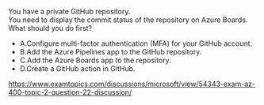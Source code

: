 You have a private GitHub repository.<br/>You need to display the commit status of the repository on Azure Boards.<br/>What should you do first?<br/><ul><li class="multi-choice-item"><span class="multi-choice-letter" data-choice-letter="A">A.</span>Configure multi-factor authentication (MFA) for your GitHub account.</li><li class="multi-choice-item"><span class="multi-choice-letter" data-choice-letter="B">B.</span>Add the Azure Pipelines app to the GitHub repository.</li><li class="multi-choice-item correct-hidden"><span class="multi-choice-letter" data-choice-letter="C">C.</span>Add the Azure Boards app to the repository.</li><li class="multi-choice-item"><span class="multi-choice-letter" data-choice-letter="D">D.</span>Create a GitHub action in GitHub.</li></ul><p><a href="https://www.examtopics.com/discussions/microsoft/view/54343-exam-az-400-topic-2-question-22-discussion/">https://www.examtopics.com/discussions/microsoft/view/54343-exam-az-400-topic-2-question-22-discussion/</a></p><script src="https://giscus.app/client.js"                    data-repo="azsamples/az204"                    data-repo-id="R_kgDOMRXzDQ"                    data-category="General"                    data-category-id="DIC_kwDOMRXzDc4Cgi27"                    data-mapping="pathname"                    data-strict="0"                    data-reactions-enabled="0"                    data-emit-metadata="0"                    data-input-position="bottom"                    data-theme="preferred_color_scheme"                    data-lang="en"                    crossorigin="anonymous"                    async>                    </script>